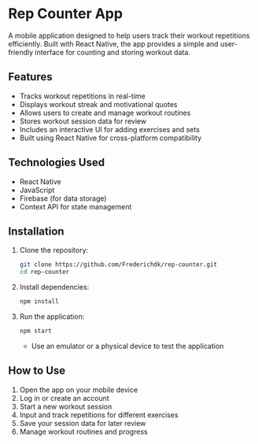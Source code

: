 # Rep Counter App

A mobile application designed to help users track their workout repetitions efficiently. Built with React Native, the app provides a simple and user-friendly interface for counting and storing workout data.

## Features
- Tracks workout repetitions in real-time
- Displays workout streak and motivational quotes
- Allows users to create and manage workout routines
- Stores workout session data for review
- Includes an interactive UI for adding exercises and sets
- Built using React Native for cross-platform compatibility

## Technologies Used
- React Native
- JavaScript
- Firebase (for data storage)
- Context API for state management

## Installation
1. Clone the repository:
   ```bash
   git clone https://github.com/Frederichdk/rep-counter.git
   cd rep-counter
   ```
2. Install dependencies:
   ```bash
   npm install
   ```
3. Run the application:
   ```bash
   npm start
   ```
   - Use an emulator or a physical device to test the application

## How to Use
1. Open the app on your mobile device
2. Log in or create an account
3. Start a new workout session
4. Input and track repetitions for different exercises
5. Save your session data for later review
6. Manage workout routines and progress



